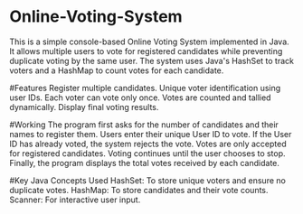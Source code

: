 # Online-Voting-System

This is a simple console-based Online Voting System implemented in Java. It allows multiple users to vote for registered candidates while preventing duplicate voting by the same user. The system uses Java's HashSet to track voters and a HashMap to count votes for each candidate.

#Features Register multiple candidates. Unique voter identification using user IDs. Each voter can vote only once. Votes are counted and tallied dynamically. Display final voting results.

#Working The program first asks for the number of candidates and their names to register them. Users enter their unique User ID to vote. If the User ID has already voted, the system rejects the vote. Votes are only accepted for registered candidates. Voting continues until the user chooses to stop. Finally, the program displays the total votes received by each candidate.

#Key Java Concepts Used HashSet: To store unique voters and ensure no duplicate votes. HashMap: To store candidates and their vote counts. Scanner: For interactive user input.
